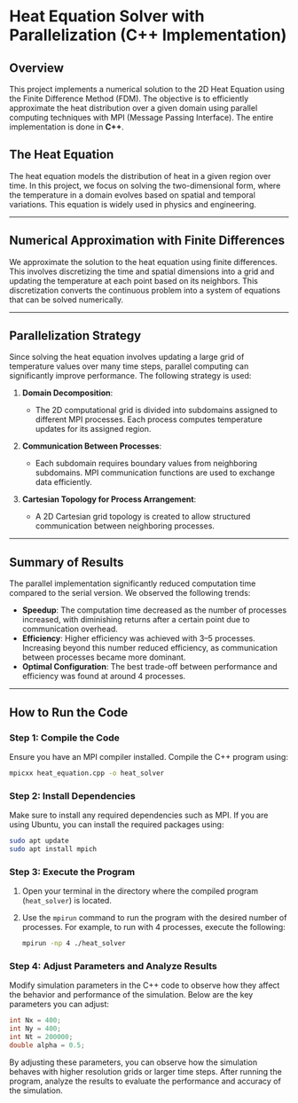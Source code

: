 # Heat Equation Solver with Parallelization (C++ Implementation)

## Overview

This project implements a numerical solution to the 2D Heat Equation using the Finite Difference Method (FDM). The objective is to efficiently approximate the heat distribution over a given domain using parallel computing techniques with MPI (Message Passing Interface). The entire implementation is done in **C++**.

## The Heat Equation

The heat equation models the distribution of heat in a given region over time. In this project, we focus on solving the two-dimensional form, where the temperature in a domain evolves based on spatial and temporal variations. This equation is widely used in physics and engineering.

---

## Numerical Approximation with Finite Differences

We approximate the solution to the heat equation using finite differences. This involves discretizing the time and spatial dimensions into a grid and updating the temperature at each point based on its neighbors. This discretization converts the continuous problem into a system of equations that can be solved numerically.

---

## Parallelization Strategy

Since solving the heat equation involves updating a large grid of temperature values over many time steps, parallel computing can significantly improve performance. The following strategy is used:

1. **Domain Decomposition**:  
   - The 2D computational grid is divided into subdomains assigned to different MPI processes. Each process computes temperature updates for its assigned region.

2. **Communication Between Processes**:  
   - Each subdomain requires boundary values from neighboring subdomains. MPI communication functions are used to exchange data efficiently.

3. **Cartesian Topology for Process Arrangement**:  
   - A 2D Cartesian grid topology is created to allow structured communication between neighboring processes.

---

## Summary of Results

The parallel implementation significantly reduced computation time compared to the serial version. We observed the following trends:

- **Speedup**: The computation time decreased as the number of processes increased, with diminishing returns after a certain point due to communication overhead.  
- **Efficiency**: Higher efficiency was achieved with 3–5 processes. Increasing beyond this number reduced efficiency, as communication between processes became more dominant.  
- **Optimal Configuration**: The best trade-off between performance and efficiency was found at around 4 processes. 

---

## How to Run the Code

### Step 1: Compile the Code
Ensure you have an MPI compiler installed. Compile the C++ program using:

```bash
mpicxx heat_equation.cpp -o heat_solver
```
### Step 2: Install Dependencies
Make sure to install any required dependencies such as MPI. If you are using Ubuntu, you can install the required packages using:
```bash
sudo apt update
sudo apt install mpich
```
### Step 3: Execute the Program
1. Open your terminal in the directory where the compiled program (`heat_solver`) is located.
2. Use the `mpirun` command to run the program with the desired number of processes. For example, to run with 4 processes, execute the following:

   ```bash
   mpirun -np 4 ./heat_solver
   ```
### Step 4: Adjust Parameters and Analyze Results
Modify simulation parameters in the C++ code to observe how they affect the behavior and performance of the simulation. Below are the key parameters you can adjust:
```cpp
int Nx = 400;
int Ny = 400;
int Nt = 200000;
double alpha = 0.5;
```
By adjusting these parameters, you can observe how the simulation behaves with higher resolution grids or larger time steps. After running the program, analyze the results to evaluate the performance and accuracy of the simulation.

